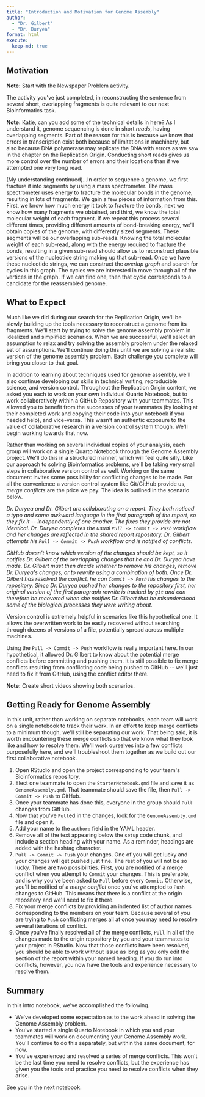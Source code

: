 ```yaml
---
title: "Introduction and Motivation for Genome Assembly"
author: 
  - "Dr. Gilbert" 
  - "Dr. Duryea"
format: html
execute:
  keep-md: true
---
```






## Motivation

**Note:** Start with the Newspaper Problem activity. 

The activity you've just completed, in reconstructing the sentence from several short, overlapping fragments is quite relevant to our next Bioinformatics task. 

**Note:** Katie, can you add some of the technical details in here? As I understand it, genome sequencing is done in short *reads*, having overlapping segments. Part of the reason for this is because we know that errors in transcription exist both because of limitations in machinery, but also because DNA polymerase may replicate the DNA with errors as we saw in the chapter on the Replication Origin. Conducting short reads gives us more control over the number of errors and their locations than if we attempted one very long read.

(My understanding continued)...In order to sequence a genome, we first fracture it into segments by using a mass spectrometer. The mass spectrometer uses energy to fracture the molecular bonds in the genome, resulting in lots of fragments. We gain a few pieces of information from this. First, we know how much energy it took to fracture the bonds, next we know how many fragments we obtained, and third, we know the total molecular weight of each fragment. If we repeat this process several different times, providing different amounts of bond-breaking energy, we'll obtain copies of the genome, with differently sized segments. These segments will be our overlapping sub-reads. Knowing the total molecular weight of each sub-read, along with the energy required to fracture the bonds, resulting in a given sub-read should allow us to reconstruct plausible versions of the nucleotide string making up that sub-read. Once we have these nucleotide strings, we can construct the *overlap graph* and search for cycles in this graph. The cycles we are interested in move through all of the vertices in the graph. If we can find one, then that cycle corresponds to a candidate for the reassembled genome.

## What to Expect

Much like we did during our search for the Replication Origin, we'll be slowly building up the tools necessary to reconstruct a genome from its fragments. We'll start by trying to solve the genome assembly problem in idealized and simplified scenarios. When we are successful, we'll select an assumption to relax and try solving the assembly problem under the relaxed set of assumptions. We'll continue doing this until we are solving a realistic version of the genome assembly problem. Each challenge you complete will bring you closer to that goal.

In addition to learning about techniques used for genome assembly, we'll also continue developing our skills in technical writing, reproducible science, and version control. Throughout the Replication Origin content, we asked you each to work on your own individual Quarto Notebook, but to work collaboratively within a GitHub Repository with your teammates. This allowed you to benefit from the successes of your teammates (by looking at their completed work and copying their code into your notebook if you needed help), and vice-versa. This wasn't an authentic exposure to the value of collaborative research in a version control system though. We'll begin working towards that now.

Rather than working on several individual copies of your analysis, each group will work on a single Quarto Notebook through the Genome Assembly project. We'll do this in a structured manner, which will feel quite silly. Like our approach to solving Bioinformatics problems, we'll be taking very small steps in collaborative version control as well. Working on the same document invites some possibility for conflicting changes to be made. For all the convenience a version control system like Git/GitHub provide us, *merge conflicts* are the price we pay. The idea is outlined in the scenario below.

*Dr. Duryea and Dr. Gilbert are collaborating on a report. They both noticed a typo and some awkward language in the first paragraph of the report, so they fix it -- independently of one another. The fixes they provide are not identical. Dr. Duryea completes the usual `Pull -> Commit -> Push` workflow and her changes are reflected in the shared report repository. Dr. Gilbert attempts his `Pull -> Commit -> Push` workflow and is notified of conflicts.*

*GitHub doesn't know which version of the changes should be kept, so it notifies Dr. Gilbert of the overlapping changes that he and Dr. Duryea have made. Dr. Gilbert must then decide whether to remove his changes, remove Dr. Duryea's changes, or to rewrite using a combination of both. Once Dr. Gilbert has resolved the conflict, he can `Commit -> Push` his changes to the repository. Since Dr. Duryea pushed her changes to the repository first, her original version of the first paragraph rewrite is tracked by `git` and can therefore be recovered when she notifies Dr. Gilbert that he misunderstood some of the biological processes they were writing about.* 

Version control is extremely helpful in scenarios like this hypothetical one. It allows the overwritten work to be easily recovered without searching through dozens of versions of a file, potentially spread across multiple machines.

Using the `Pull -> Commit -> Push` workflow is really important here. In our hypothetical, it allowed Dr. Gilbert to know about the potential merge conflicts before committing and pushing them. It is still possible to fix merge conflicts resulting from conflicting code being pushed to GitHub -- we'll just need to fix it from GitHub, using the conflict editor there. 

**Note:** Create short videos showing both scenarios.

## Getting Ready for Genome Assembly

In this unit, rather than working on separate notebooks, each team will work on a single notebook to track their work. In an effort to keep merge conflicts to a minimum though, we'll still be separating our work. That being said, it is worth encountering these merge conflicts so that we know what they look like and how to resolve them. We'll work ourselves into a few conflicts purposefully here, and we'll troubleshoot them together as we build out our first collaborative notebook.

1. Open RStudio and open the project corresponding to your team's Bioinformatics repository.
2. Elect one teammate to open the `StarterNotebook.qmd` file and save it as `GenomeAssembly.qmd`. That teammate should save the file, then `Pull -> Commit -> Push` to GitHub. 
3. Once your teammate has done this, everyone in the group should `Pull` changes from GitHub.
4. Now that you've `Pull`ed in the changes, look for the `GenomeAssembly.qmd` file and open it. 
5. Add your name to the `author:` field in the YAML header. 
6. Remove all of the text appearing below the `setup` code chunk, and include a section heading with your name. As a reminder, headings are added with the hashtag character.
7. `Pull -> Commit -> Push` your changes. One of you will get lucky and your changes will get pushed just fine. The rest of you will not be so lucky. There are two possibilities. First, you are notified of a merge conflict when you attempt to `Commit` your changes. This is preferable, and is why you've been asked to `Pull` before every `Commit`. Otherwise, you'll be notified of a *merge conflict* once you've attempted to `Push` changes to GitHub. This means that there is a conflict at the origin repository and we'll need to fix it there. 
8. Fix your merge conflicts by providing an indented list of author names corresponding to the members on your team. Because several of you are trying to `Push` conflicting merges all at once you may need to resolve several iterations of conflict. 
9. Once you've finally resolved all of the merge conflicts, `Pull` in all of the changes made to the origin repository by you and your teammates to your project in RStudio. Now that those conflicts have been resolved, you should be able to work without issue as long as you only edit the section of the report within your named heading. If you do run into conflicts, however, you now have the tools and experience necessary to resolve them.

## Summary

In this intro notebook, we've accomplished the following.  

+ We've developed some expectation as to the work ahead in solving the Genome Assembly problem.
+ You've started a single Quarto Notebook in which you and your teammates will work on documenting your Genome Assembly work. You'll continue to do this separately, but within the same document, for now.
+ You've experienced and resolved a series of merge conflicts. This won't be the last time you need to resolve conflicts, but the experience has given you the tools and practice you need to resolve conflicts when they arise.

See you in the next notebook.